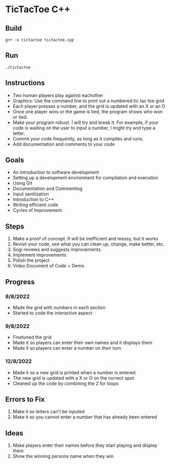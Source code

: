 # TicTacToe C++

## Build
`g++ -o tictactoe tictactoe.cpp`

## Run
`./tictactoe`

## Instructions
* Two human players play against eachother
* Graphics: Use the command line to print out a numbered tic tac toe grid
* Each player presses a number, and the grid is updated with an X or an O
* Once one player wins or the game is tied, the program shows who won or tied.
* Make your program robust. I will try and break it. For example, if your code is waiting on the user to input a number, I might try and type a letter.
* Commit your code frequently, as long as it compiles and runs.
* Add documentation and comments to your code

## Goals
* An introduction to software development
* Setting up a development environment for compilation and execution
* Using Git
* Documentation and Commenting
* Input sanitization
* Introduction to C++
* Writing efficient code
* Cycles of Improvement

## Steps
1. Make a proof of concept. It will be inefficient and messy, but it works
2. Revisit your code, see what you can clean up, change, make better, etc.
3. Sogi reviews and suggests improvements.
4. Implement improvements
5. Polish the project
6. Video Document of Code + Demo

## Progress
### 8/8/2022
* Made the grid with numbers in each section
* Started to code the interactive aspect

### 9/8/2022
* Finetuned the grid
* Made it so players can enter their own names and it displays them
* Made it so players can enter a number on their turn 

### 12/8/2022
* Made it so a new grid is printed when a number is entered
* The new grid is updated with a X or O on the correct spot
* Cleaned up the code by combining the 2 for loops

## Errors to Fix
1. Make it so letters can't be inputed
2. Make it so you cannot enter a number that has already been entered

## Ideas
1. Make players enter their names before they start playing and display them
2. Show the winning persons name when they win
